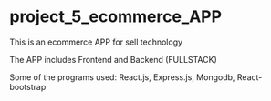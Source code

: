 # project_5_ecommerce_APP

This is an ecommerce APP for sell technology

The APP includes Frontend and Backend (FULLSTACK)

Some of the programs used: React.js, Express.js, Mongodb, React-bootstrap

